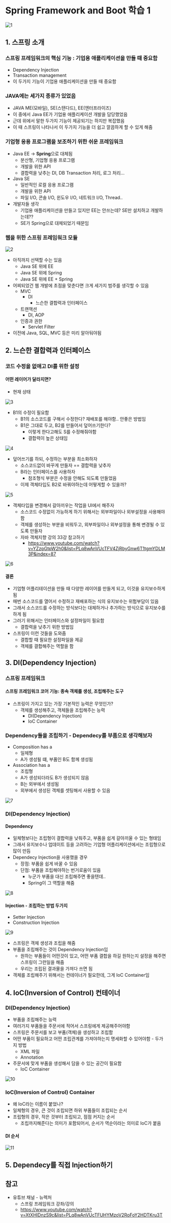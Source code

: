 # Spring Framework and Boot 학습 1

![1](Spring_images/1.png)

## 1. 스프링 소개

### 스프링 프레임워크의 핵심 기능 : 기업용 애플리케이션을 만들 때 중요함

- Dependency Injection
- Transaction management
- 이 두가지 기능이 기업용 애플리케이션을 만들 때 중요함

### JAVA에는 세가지 종류가 있었음

- JAVA ME(모바일), SE(스탠다드), EE(엔터프라이즈)
- 이 중에서 Java EE가 기업용 애플리케이션 개발을 담당했었음
- 근데 위에서 말한 두가지 기능이 제공되기는 하지만 복잡했음
- 이 때 스프링이 나타나서 이 두가지 기능을 더 쉽고 깔끔하게 할 수 있게 해줌

### 기업형 응용 프로그램을 보조하기 위한 쉬운 프레임워크

- Java EE -> <b>Spring</b>으로 대체됨
  - 분산형, 기업형 응용 프로그램
  - 개발을 위한 API
  - 결합력을 낮추는 DI, DB Transaction 처리, 로그 처리...
- Java SE
  - 일반적인 로컬 응용 프로그램
  - 개발을 위한 API
  - 파일 I/O, 콘솔 I/O, 윈도우 I/O, 네트워크 I/O, Thread..
- 개발자들 생각
  - 기업용 애플리케이션을 만들고 있지만 EE는 안쓰는데? SE만 설치하고 개발하는데??
  - SE가 Spring으로 대체되었기 때문임

### 웹을 위한 스프링 프레임워크 모듈

![2](Spring_images/2.png)

- 아직까지 선택할 수는 있음
  - Java SE 위에 EE
  - Java SE 위에 Spring
  - Java SE 위에 EE + Spring
- 어찌되었건 웹 개발에 초점을 맞춘다면 크게 세가지 범주를 생각할 수 있음
  - MVC
    - DI
      - 느슨한 결합력과 인터페이스
  - 트랜잭션
    - DI, AOP
  - 인증과 권한
    - Servlet Filter
- 이전에 Java, SQL, MVC 등은 미리 알아둬야됨



## 2. 느슨한 결합력과 인터페이스

### 코드 수정을 없애고 DI를 위한 설정

#### 어떤 레이어가 달라지면?

- 현재 상태

![3](Spring_images/3.png)

- B1의 수정이 필요함
  - B1의 소스코드를 구해서 수정한다? 재배포를 해야함.. 안좋은 방법임
  - B1은 그대로 두고, B2를 만들어서 덮어쓰기한다?
    - 이렇게 한다고해도 S를 수정해줘야함
    - 결합력이 높은 상태임

![4](Spring_images/4.png)

- 덮어쓰기를 하되, 수정하는 부분을 최소화하자
  - 소스코드없이 바꾸게 만들자 == 결합력을 낮추자
  - B라는 인터페이스를 사용하자
    - 참조형식 부분은 수정을 안해도 되도록 만들었음
  - 이제 객체타입도 B2로 바꿔야하는데 어떻게할 수 있을까?

![5](Spring_images/5.png)

- 객체타입을 변경해서 갈아끼우는 작업을 UI에서 해주자
  - 소스코드 수정없이 가능하게 하기 위해서는 외부파일이나 외부설정을 사용해야함
  - 객체를 생성하는 부분을 비워두고, 외부파일이나 외부설정을 통해 변경될 수 있도록 만들자
  - 자바 객체지향 강의 33강 참고하기
    - https://www.youtube.com/watch?v=YZzpGtpW2h0&list=PLq8wAnVUcTFV4ZjRbyGnw6T1tgmYDLM3P&index=87

![6](Spring_images/6.png)

#### 결론

- 기업형 어플리테이션을 만들 때 다양한 레이어를 만들게 되고, 이것을 유지보수하게 됨
- 매번 소스코드를 열어서 수정하고 재배포하는 식의 유지보수는 위험부담이 있음
- 그래서 소스코드를 수정하는 방식보다는 대체하거나 추가하는 방식으로 유지보수를 하게 됨
- 그러기 위해서는 인터페이스와 설정파일이 필요함
  - 결합력을 낮추기 위한 방법임
- 스프링이 이런 것들을 도와줌
  - 결합할 때 필요한 설정파일을 제공
  - 객체를 결합해주는 역할을 함



## 3. DI(Dependency Injection)

### 스프링 프레임워크

#### 스프링 프레임워크 코어 기능: 종속 객체를 생성, 조립해주는 도구

- 스프링이 가지고 있는 가장 기본적인 능력은 무엇인가?
  - 객체를 생성해주고, 객체들을 조립해주는 능력
    - DI(Dependency Injection)
    - IoC Container

### Dependency들을 조립하기 - Dependecy를 부품으로 생각해보자

- Composition has a
  - 일체형
  - A가 생성될 떄, 부품인 B도 함께 생성됨
- Association has a
  - 조립형
  - A가 생성되더라도 B가 생성되지 않음
  - B는 외부에서 생성됨
  - 외부에서 생성된 객체를 셋팅해서 사용할 수 있음

![7](Spring_images/7.png)

### DI(Dependency Injection)

#### Dependency

- 일체형보다는 조립형이 결합력을 낮춰주고, 부품을 쉽게 갈아끼울 수 있는 형태임
- 그래서 유지보수나 업데이트 등을 고려하는 기업형 어플리케이션에서는 조립형으로 많이 만듬
- Dependecy Injection을 사용했을 경우
  - 장점: 부품을 쉽게 바꿀 수 있음
  - 단점: 부품을 조립해야하는 번거로움이 있음
    - 누군가 부품을 대신 조립해주면 좋을텐데..
    - Spring이 그 역할을 해줌

![8](Spring_images/8.png)

#### Injection - 조립하는 방법 두가지

- Setter Injection
- Construction Injection

![9](Spring_images/9.png)

- 스프링은 객체 생성과 조립을 해줌
- 부품을 조립해주는 것이 Dependency Injection임
  - 원하는 부품들이 어떤것이 있고, 어떤 부품 결합을 하길 원하는지 설정을 해주면 스프링이 그런일을 해줌
  - 우리는 조립된 결과물을 가져다 쓰면 됨
- 객체를 조립해주기 위해서는 컨테이너가 필요한데, 그게 IoC Container임



## 4. IoC(Inversion of Control) 컨테이너

### DI(Dependency Injection)

- 부품을 조립해주는 능력
- 여러가지 부품들을 주문서에 적어서 스프링에게 제공해주어야함
- 스프링은 주문서를 보고 부품(객체)을 생성하고 조립함
- 어떤 부품이 필요하고 어떤 조립관계를 가져야하는지 명세화할 수 있어야함 - 두가지 방법
  - XML 파일
  - Annotation
- 주문서에 맞게 부품을 생성해서 담을 수 있는 공간이 필요함
  - IoC Container

![10](Spring_images/10.png)

### IoC(Inversion of Control) Container

- 왜 IoC라는 이름이 붙었나?
- 일체형의 경우, 큰 것이 조립되면 하위 부품들이 조립되는 순서
- 조립형의 경우, 작은 것부터 조립되고, 점점 커지는 순서
  - 조립까지해준다는 의미가 포함되어서, 순서가 역순이라는 의미로 IoC가 붙음

#### DI 순서

![11](Spring_images/11.png)



## 5. Dependecy를 직접 Injection하기





## 참고

- 유튜브 채널 - 뉴렉처
  - 스프링 프레임워크 강좌/강의
  - https://www.youtube.com/watch?v=XtXHIDnzS9c&list=PLq8wAnVUcTFUHYMzoV2RoFoY2HDTKru3T

